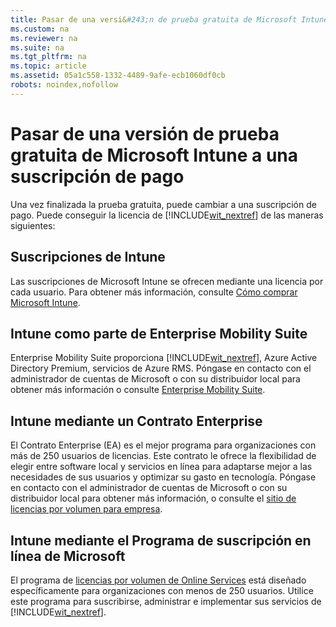 ```yaml
---
title: Pasar de una versi&#243;n de prueba gratuita de Microsoft Intune a una suscripci&#243;n de pago
ms.custom: na
ms.reviewer: na
ms.suite: na
ms.tgt_pltfrm: na
ms.topic: article
ms.assetid: 05a1c558-1332-4489-9afe-ecb1060df0cb
robots: noindex,nofollow
---
```

# Pasar de una versi&#243;n de prueba gratuita de Microsoft Intune a una suscripci&#243;n de pago
Una vez finalizada la prueba gratuita, puede cambiar a una suscripción de pago. Puede conseguir la licencia de [!INCLUDE[wit_nextref](../Token/wit_nextref_md.md)] de las maneras siguientes:

## Suscripciones de Intune
Las suscripciones de Microsoft Intune se ofrecen mediante una licencia por cada usuario. Para obtener más información, consulte [Cómo comprar Microsoft Intune](http://www.microsoft.com/en-us/server-cloud/products/microsoft-intune/Purchasing.aspx).

## Intune como parte de Enterprise Mobility Suite
Enterprise Mobility Suite proporciona [!INCLUDE[wit_nextref](../Token/wit_nextref_md.md)], Azure Active Directory Premium, servicios de Azure RMS. Póngase en contacto con el administrador de cuentas de Microsoft o con su distribuidor local para obtener más información o consulte [Enterprise Mobility Suite](http://www.microsoft.com/en-us/server-cloud/products/enterprise-mobility-suite/Purchasing.aspx).

## Intune mediante un Contrato Enterprise
El Contrato Enterprise (EA) es el mejor programa para organizaciones con más de 250 usuarios de licencias. Este contrato le ofrece la flexibilidad de elegir entre software local y servicios en línea para adaptarse mejor a las necesidades de sus usuarios y optimizar su gasto en tecnología. Póngase en contacto con el administrador de cuentas de Microsoft o con su distribuidor local para obtener más información, o consulte el [sitio de licencias por volumen para empresa](http://www.microsoft.com/licensing/licensing-options/enterprise.aspx).

## Intune mediante el Programa de suscripción en línea de Microsoft
El programa de [licencias por volumen de Online Services](http://www.microsoft.com/licensing/online-services/default.aspx) está diseñado específicamente para organizaciones con menos de 250 usuarios. Utilice este programa para suscribirse, administrar e implementar sus servicios de [!INCLUDE[wit_nextref](../Token/wit_nextref_md.md)].

